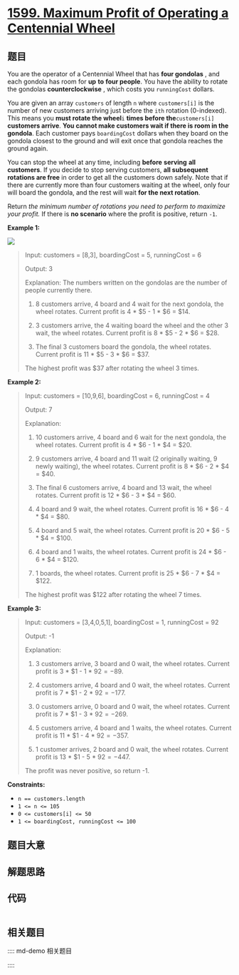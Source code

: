 # [1599. Maximum Profit of Operating a Centennial Wheel](https://leetcode.com/problems/maximum-profit-of-operating-a-centennial-wheel/)

## 题目

You are the operator of a Centennial Wheel that has **four gondolas** , and
each gondola has room for **up** **to** **four people**. You have the ability
to rotate the gondolas **counterclockwise** , which costs you `runningCost`
dollars.

You are given an array `customers` of length `n` where `customers[i]` is the
number of new customers arriving just before the `ith` rotation (0-indexed).
This means you **must rotate the wheel**`i` **times before the**`customers[i]`
**customers arrive**. **You cannot make customers wait if there is room in the
gondola**. Each customer pays `boardingCost` dollars when they board on the
gondola closest to the ground and will exit once that gondola reaches the
ground again.

You can stop the wheel at any time, including **before** **serving** **all**
**customers**. If you decide to stop serving customers, **all subsequent
rotations are free** in order to get all the customers down safely. Note that
if there are currently more than four customers waiting at the wheel, only
four will board the gondola, and the rest will wait **for the next rotation**.

Return _the minimum number of rotations you need to perform to maximize your
profit._ If there is **no scenario** where the profit is positive, return
`-1`.



**Example 1:**

![](https://assets.leetcode.com/uploads/2020/09/09/wheeldiagram12.png)

> Input: customers = [8,3], boardingCost = 5, runningCost = 6
> 
> Output: 3
> 
> Explanation: The numbers written on the gondolas are the number of people currently there.
> 
> 1. 8 customers arrive, 4 board and 4 wait for the next gondola, the wheel rotates. Current profit is 4 * $5 - 1 * $6 = $14.
> 
> 2. 3 customers arrive, the 4 waiting board the wheel and the other 3 wait, the wheel rotates. Current profit is 8 * $5 - 2 * $6 = $28.
> 
> 3. The final 3 customers board the gondola, the wheel rotates. Current profit is 11 * $5 - 3 * $6 = $37.
> 
> The highest profit was $37 after rotating the wheel 3 times.

**Example 2:**

> Input: customers = [10,9,6], boardingCost = 6, runningCost = 4
> 
> Output: 7
> 
> Explanation:
> 
> 1. 10 customers arrive, 4 board and 6 wait for the next gondola, the wheel rotates. Current profit is 4 * $6 - 1 * $4 = $20.
> 
> 2. 9 customers arrive, 4 board and 11 wait (2 originally waiting, 9 newly waiting), the wheel rotates. Current profit is 8 * $6 - 2 * $4 = $40.
> 
> 3. The final 6 customers arrive, 4 board and 13 wait, the wheel rotates. Current profit is 12 * $6 - 3 * $4 = $60.
> 
> 4. 4 board and 9 wait, the wheel rotates. Current profit is 16 * $6 - 4 * $4 = $80.
> 
> 5. 4 board and 5 wait, the wheel rotates. Current profit is 20 * $6 - 5 * $4 = $100.
> 
> 6. 4 board and 1 waits, the wheel rotates. Current profit is 24 * $6 - 6 * $4 = $120.
> 
> 7. 1 boards, the wheel rotates. Current profit is 25 * $6 - 7 * $4 = $122.
> 
> The highest profit was $122 after rotating the wheel 7 times.

**Example 3:**

> Input: customers = [3,4,0,5,1], boardingCost = 1, runningCost = 92
> 
> Output: -1
> 
> Explanation:
> 
> 1. 3 customers arrive, 3 board and 0 wait, the wheel rotates. Current profit is 3 * $1 - 1 * $92 = -$89.
> 
> 2. 4 customers arrive, 4 board and 0 wait, the wheel rotates. Current profit is 7 * $1 - 2 * $92 = -$177.
> 
> 3. 0 customers arrive, 0 board and 0 wait, the wheel rotates. Current profit is 7 * $1 - 3 * $92 = -$269.
> 
> 4. 5 customers arrive, 4 board and 1 waits, the wheel rotates. Current profit is 11 * $1 - 4 * $92 = -$357.
> 
> 5. 1 customer arrives, 2 board and 0 wait, the wheel rotates. Current profit is 13 * $1 - 5 * $92 = -$447.
> 
> The profit was never positive, so return -1.

**Constraints:**

  * `n == customers.length`
  * `1 <= n <= 105`
  * `0 <= customers[i] <= 50`
  * `1 <= boardingCost, runningCost <= 100`


## 题目大意

## 解题思路

## 代码

```javascript

```

## 相关题目

:::: md-demo 相关题目

::::
